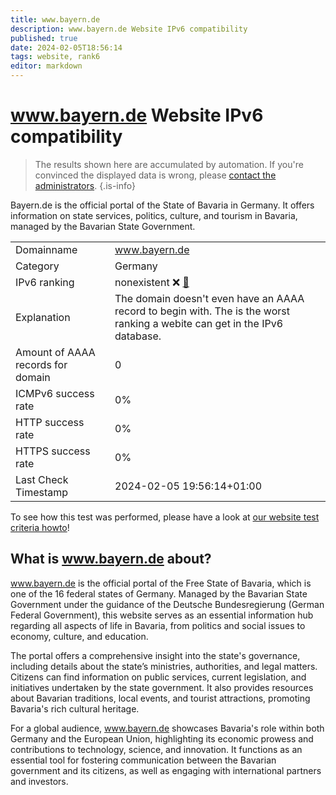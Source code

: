 ```yaml
---
title: www.bayern.de
description: www.bayern.de Website IPv6 compatibility
published: true
date: 2024-02-05T18:56:14
tags: website, rank6
editor: markdown
---
```


# www.bayern.de Website IPv6 compatibility

> The results shown here are accumulated by automation. If you're convinced the displayed data is wrong, please [contact the administrators](/howto/chat). 
{.is-info}

Bayern.de is the official portal of the State of Bavaria in Germany. It offers information on state services, politics, culture, and tourism in Bavaria, managed by the Bavarian State Government.


|   |   |
| - | - |
| Domainname | www.bayern.de
| Category | Germany |
| IPv6 ranking | nonexistent :x: [🔗](/howto/ranking) |
| Explanation | The domain doesn't even have an AAAA record to begin with. The is the worst ranking a webite can get in the IPv6 database. |
| Amount of AAAA records for domain | 0 |
| ICMPv6 success rate | 0%|
| HTTP success rate | 0% |
| HTTPS success rate | 0% |
| Last Check Timestamp | 2024-02-05 19:56:14+01:00 |

To see how this test was performed, please have a look at [our website test criteria howto](/howto/testcriteria/website)!


## What is www.bayern.de about?
www.bayern.de is the official portal of the Free State of Bavaria, which is one of the 16 federal states of Germany. Managed by the Bavarian State Government under the guidance of the Deutsche Bundesregierung (German Federal Government), this website serves as an essential information hub regarding all aspects of life in Bavaria, from politics and social issues to economy, culture, and education.

The portal offers a comprehensive insight into the state's governance, including details about the state’s ministries, authorities, and legal matters. Citizens can find information on public services, current legislation, and initiatives undertaken by the state government. It also provides resources about Bavarian traditions, local events, and tourist attractions, promoting Bavaria's rich cultural heritage.

For a global audience, www.bayern.de showcases Bavaria's role within both Germany and the European Union, highlighting its economic prowess and contributions to technology, science, and innovation. It functions as an essential tool for fostering communication between the Bavarian government and its citizens, as well as engaging with international partners and investors.


